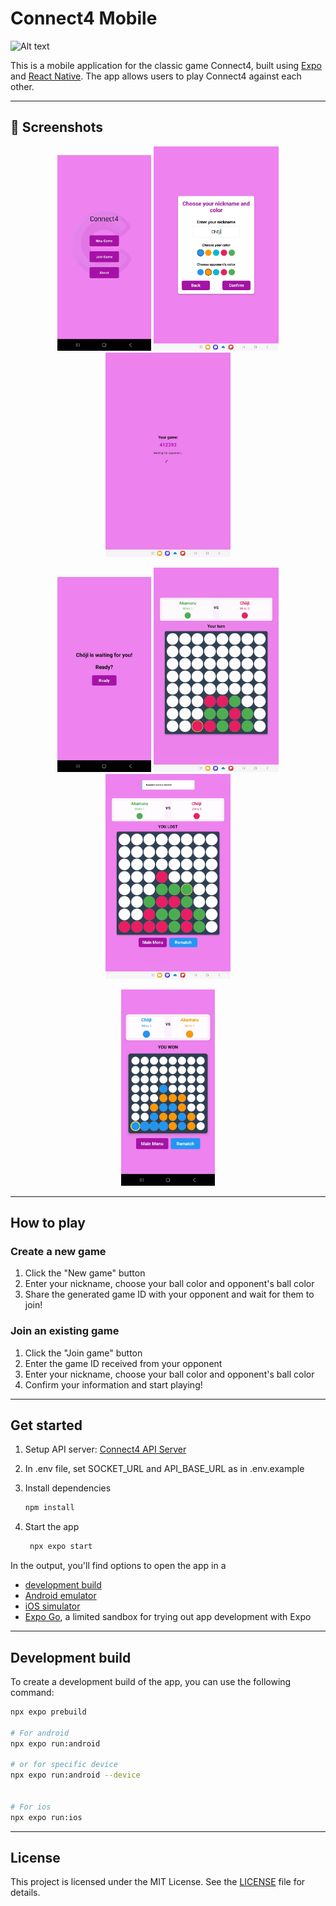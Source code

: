 # Connect4 Mobile
![Alt text](https://img.shields.io/badge/release%20date-may%202025-e84de5)

This is a mobile application for the classic game Connect4, built using [Expo](https://expo.dev/) and [React Native](https://reactnative.dev/). The app allows users to play Connect4 against each other.

---

## 📸 Screenshots

<p align="center">
  <img src="screens/Screenshot_Connect4Mobile_1.jpg" alt="Connect4Mobile Screenshot 1" width="150"/>
  <img src="screens/Screenshot_Connect4Mobile_2.jpg" alt="Connect4Mobile Screenshot 2" width="200"/>
  <img src="screens/Screenshot_Connect4Mobile_3.jpg" alt="Connect4Mobile Screenshot 3" width="200"/>
</p>
<p align="center">
  <img src="screens/Screenshot_Connect4Mobile_4.jpg" alt="Connect4Mobile Screenshot 4" width="150"/>
  <img src="screens/Screenshot_Connect4Mobile_5.jpg" alt="Connect4Mobile Screenshot 5" width="200"/>
  <img src="screens/Screenshot_Connect4Mobile_6.jpg" alt="Connect4Mobile Screenshot 6" width="200"/>
</p>
<p align="center">
  <img src="screens/Screenshot_Connect4Mobile_7.jpg" alt="Connect4Mobile Screenshot 7" width="150"/>
</p>

---

## How to play

### Create a new game
1. Click the "New game" button
2. Enter your nickname, choose your ball color and opponent's ball color
3. Share the generated game ID with your opponent and wait for them to join!

### Join an existing game
1. Click the "Join game" button
2. Enter the game ID received from your opponent
3. Enter your nickname, choose your ball color and opponent's ball color
4. Confirm your information and start playing!


---

## Get started
1. Setup API server: [Connect4 API Server](https://github.com/ahmosman/connect4/tree/api-websocket)

1. In .env file, set SOCKET_URL and API_BASE_URL as in .env.example

1. Install dependencies

   ```bash
   npm install
   ```

1. Start the app

   ```bash
    npx expo start
   ```

In the output, you'll find options to open the app in a

- [development build](https://docs.expo.dev/develop/development-builds/introduction/)
- [Android emulator](https://docs.expo.dev/workflow/android-studio-emulator/)
- [iOS simulator](https://docs.expo.dev/workflow/ios-simulator/)
- [Expo Go](https://expo.dev/go), a limited sandbox for trying out app development with Expo

---

## Development build
To create a development build of the app, you can use the following command:

```bash
npx expo prebuild

# For android
npx expo run:android

# or for specific device
npx expo run:android --device


# For ios
npx expo run:ios
```

---

## License
This project is licensed under the MIT License. See the [LICENSE](LICENSE) file for details.
